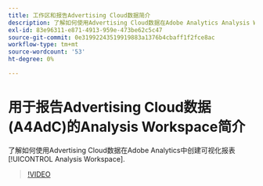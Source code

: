```yaml
---
title: 工作区和报告Advertising Cloud数据简介
description: 了解如何使用Advertising Cloud数据在Adobe Analytics Analysis Workspace中创建可视化报表。
exl-id: 83e96311-e871-4913-959e-473be62c5c47
source-git-commit: 0e31992243519919883a1376b4cbaff1f2fce8ac
workflow-type: tm+mt
source-wordcount: '53'
ht-degree: 0%

---
```


# 用于报告Advertising Cloud数据(A4AdC)的Analysis Workspace简介

了解如何使用Advertising Cloud数据在Adobe Analytics中创建可视化报表 [!UICONTROL Analysis Workspace].

>[!VIDEO](https://video.tv.adobe.com/v/33492)
